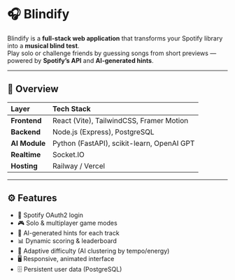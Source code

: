 # 🎧 Blindify

Blindify is a **full-stack web application** that transforms your Spotify library into a **musical blind test**.  
Play solo or challenge friends by guessing songs from short previews — powered by **Spotify’s API** and **AI-generated hints**.

---

## 🧩 Overview

| Layer | Tech Stack |
|:------|:------------|
| **Frontend** | React (Vite), TailwindCSS, Framer Motion |
| **Backend** | Node.js (Express), PostgreSQL |
| **AI Module** | Python (FastAPI), scikit-learn, OpenAI GPT |
| **Realtime** | Socket.IO |
| **Hosting** | Railway / Vercel |

---

## ⚙️ Features

- 🎵 Spotify OAuth2 login  
- 🎮 Solo & multiplayer game modes  
- 💬 AI-generated hints for each track  
- 📊 Dynamic scoring & leaderboard  
- 🧠 Adaptive difficulty (AI clustering by tempo/energy)  
- 🖥️ Responsive, animated interface  
- 🗄️ Persistent user data (PostgreSQL)
